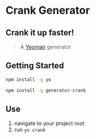 # Crank Generator
## Crank it up faster!

> A [Yeoman](http://yeoman.io) generator


## Getting Started

```bash
npm install -g yo
```

```bash
npm install -g generator-crank
```

## Use

1. navigate to your project root
2. run `yo crank`
